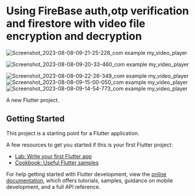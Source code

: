 # Using FireBase auth,otp verification and firestore with video file encryption and decryption

![Screenshot_2023-08-08-09-21-25-228_com example my_video_player](https://github.com/Arjun-00/my_video_player/assets/76726126/49046ce5-bf64-4498-aecf-d7a91f55d6b4)

![Screenshot_2023-08-08-09-20-33-460_com example my_video_player](https://github.com/Arjun-00/my_video_player/assets/76726126/8c40ad73-99f1-4e1d-9d92-5fd86fa4f983)

![Screenshot_2023-08-08-09-22-26-349_com example my_video_player](https://github.com/Arjun-00/my_video_player/assets/76726126/3dd5ea5e-7220-45c5-a539-918fdfd41d15)
![Screenshot_2023-08-08-09-15-00-050_com example my_video_player](https://github.com/Arjun-00/my_video_player/assets/76726126/9a4a8b6e-5377-4117-b009-ee1baf8cda24)
![Screenshot_2023-08-08-09-14-54-773_com example my_video_player](https://github.com/Arjun-00/my_video_player/assets/76726126/4287d730-1b5b-45f1-9022-69745a83766d)





A new Flutter project.


## Getting Started

This project is a starting point for a Flutter application.

A few resources to get you started if this is your first Flutter project:

- [Lab: Write your first Flutter app](https://docs.flutter.dev/get-started/codelab)
- [Cookbook: Useful Flutter samples](https://docs.flutter.dev/cookbook)

For help getting started with Flutter development, view the
[online documentation](https://docs.flutter.dev/), which offers tutorials,
samples, guidance on mobile development, and a full API reference.
